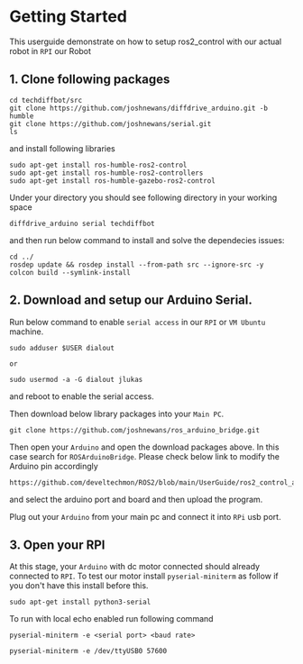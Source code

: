 # Getting Started

This userguide demonstrate on how to setup ros2_control with our actual robot in `RPI` our Robot

## 1. Clone following packages
```
cd techdiffbot/src
git clone https://github.com/joshnewans/diffdrive_arduino.git -b humble
git clone https://github.com/joshnewans/serial.git
ls
```
and install following libraries
```
sudo apt-get install ros-humble-ros2-control
sudo apt-get install ros-humble-ros2-controllers
sudo apt-get install ros-humble-gazebo-ros2-control
```
Under your directory you should see following directory in your working space
```
diffdrive_arduino serial techdiffbot 
```
and then run below command to install and solve the dependecies issues:
```
cd ../
rosdep update && rosdep install --from-path src --ignore-src -y
colcon build --symlink-install
```

## 2. Download and setup our Arduino Serial.

Run below command to enable `serial access` in our `RPI` or `VM Ubuntu` machine.
```
sudo adduser $USER dialout

or

sudo usermod -a -G dialout jlukas
```
and reboot to enable the serial access.

Then download below library packages into your `Main PC`.
```
git clone https://github.com/joshnewans/ros_arduino_bridge.git
```

Then open your `Arduino` and open the download packages above. In this case search for `ROSArduinoBridge`.
Please check below link to modify the Arduino pin accordingly

```
https://github.com/develtechmon/ROS2/blob/main/UserGuide/ros2_control_arduino_setup.md
```

and select the arduino port and board and then upload the program.

Plug out your `Arduino` from your main pc and connect it into `RPi` usb port.

## 3. Open your RPI
At this stage, your `Arduino` with dc motor connected should already connected to `RPI`. To test our motor install `pyserial-miniterm`
as follow if you don't have this install before this.
```
sudo apt-get install python3-serial
```

To run with local echo enabled run following command
```
pyserial-miniterm -e <serial port> <baud rate>

pyserial-miniterm -e /dev/ttyUSB0 57600
```






